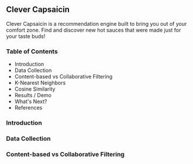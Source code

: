 ## Clever Capsaicin

Clever Capsaicin is a recommendation engine built to bring you out of your comfort zone. Find and discover new hot sauces that were made just for your taste buds!

### Table of Contents
- Introduction
- Data Collection
- Content-based vs Collaborative Filtering
- K-Nearest Neighbors
- Cosine Similarity
- Results / Demo
- What's Next?
- References

### Introduction

### Data Collection

### Content-based vs Collaborative Filtering
